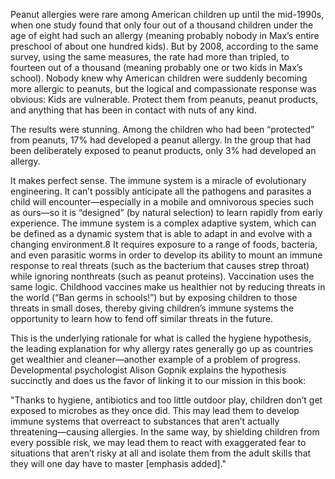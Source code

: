 

Peanut allergies were rare among American children up until the mid-1990s, when one study found that only four out of a thousand children under the age of eight had such an allergy (meaning probably nobody in Max’s entire preschool of about one hundred kids). But by 2008, according to the same survey, using the same measures, the rate had more than tripled, to fourteen out of a thousand (meaning probably one or two kids in Max’s school). Nobody knew why American children were suddenly becoming more allergic to peanuts, but the logical and compassionate response was obvious: Kids are vulnerable. Protect them from peanuts, peanut products, and anything that has been in contact with nuts of any kind.

The results were stunning. Among the children who had been “protected” from peanuts, 17% had developed a peanut allergy. In the group that had been deliberately exposed to peanut products, only 3% had developed an allergy.


It makes perfect sense. The immune system is a miracle of evolutionary engineering. It can’t possibly anticipate all the pathogens and parasites a child will encounter—especially in a mobile and omnivorous species such as ours—so it is “designed” (by natural selection) to learn rapidly from early experience. The immune system is a complex adaptive system, which can be defined as a dynamic system that is able to adapt in and evolve with a changing environment.8 It requires exposure to a range of foods, bacteria, and even parasitic worms in order to develop its ability to mount an immune response to real threats (such as the bacterium that causes strep throat) while ignoring nonthreats (such as peanut proteins). Vaccination uses the same logic. Childhood vaccines make us healthier not by reducing threats in the world (“Ban germs in schools!”) but by exposing children to those threats in small doses, thereby giving children’s immune systems the opportunity to learn how to fend off similar threats in the future. 

This is the underlying rationale for what is called the hygiene hypothesis, the leading explanation for why allergy rates generally go up as countries get wealthier and cleaner—another example of a problem of progress. Developmental psychologist Alison Gopnik explains the hypothesis succinctly and does us the favor of linking it to our mission in this book: 

"Thanks to hygiene, antibiotics and too little outdoor play, children don’t get exposed to microbes as they once did. This may lead them to develop immune systems that overreact to substances that aren’t actually threatening—causing allergies. In the same way, by shielding children from every possible risk, we may lead them to react with exaggerated fear to situations that aren’t risky at all and isolate them from the adult skills that they will one day have to master [emphasis added]."


